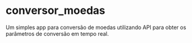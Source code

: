 # conversor_moedas
 Um simples app para conversão de moedas utilizando API para obter os parâmetros de conversão em tempo real.
